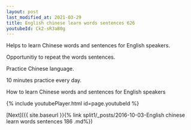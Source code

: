 ```yaml
---
layout: post
last_modified_at: 2021-03-29
title: English chinese learn words sentences 626 
youtubeId: Ck2-sR3aB0g
---
```

 
 
Helps to learn Chinese words and sentences for English speakers.

Opportunitiy to repeat the words sentences. 

Practice Chinese language. 
 
10 minutes practice every day. 
 
How to learn Chinese words and sentences for English speakers 
 
{% include youtubePlayer.html id=page.youtubeId %}
 
 
[Next]({{ site.baseurl }}{% link  split1/_posts/2016-10-03-English chinese learn words sentences 186 .md%})
 
